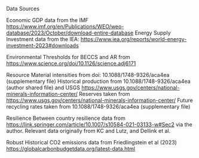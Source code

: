 Data Sources

Economic
GDP data from the IMF https://www.imf.org/en/Publications/WEO/weo-database/2023/October/download-entire-database
Energy Supply Investment data from the IEA: https://www.iea.org/reports/world-energy-investment-2023#downloads

Environmental
Thresholds for BECCS and AR from https://www.science.org/doi/10.1126/science.adj6171

Resource
Material intensities from doi: 10.1088/1748-9326/aca4ea (supplementary file)
Historical production from 10.1088/1748-9326/aca4ea (author shared file) and USGS https://www.usgs.gov/centers/national-minerals-information-center/
Reserves taken from https://www.usgs.gov/centers/national-minerals-information-center/
Future recycling rates taken from 10.1088/1748-9326/aca4ea (supplementary file)

Resilience
Between country resilience data from https://link.springer.com/article/10.1007/s10584-021-03133-w#Sec2 via the author. Relevant data originally from KC and Lutz, and Dellink et al.

Robust
Historical CO2 emissions data from Friedlingstein et al (2023) https://globalcarbonbudgetdata.org/latest-data.html

 

